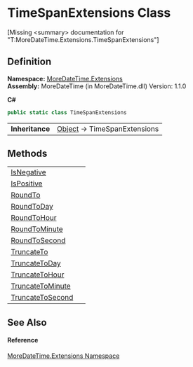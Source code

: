 # TimeSpanExtensions Class


\[Missing &lt;summary&gt; documentation for "T:MoreDateTime.Extensions.TimeSpanExtensions"\]



## Definition
**Namespace:** <a href="N_MoreDateTime_Extensions">MoreDateTime.Extensions</a>  
**Assembly:** MoreDateTime (in MoreDateTime.dll) Version: 1.1.0

**C#**
``` C#
public static class TimeSpanExtensions
```

<table><tr><td><strong>Inheritance</strong></td><td><a href="https://learn.microsoft.com/dotnet/api/system.object" target="_blank" rel="noopener noreferrer">Object</a>  →  TimeSpanExtensions</td></tr>
</table>



## Methods
<table>
<tr>
<td><a href="M_MoreDateTime_Extensions_TimeSpanExtensions_IsNegative">IsNegative</a></td>
<td> </td></tr>
<tr>
<td><a href="M_MoreDateTime_Extensions_TimeSpanExtensions_IsPositive">IsPositive</a></td>
<td> </td></tr>
<tr>
<td><a href="M_MoreDateTime_Extensions_TimeSpanExtensions_RoundTo">RoundTo</a></td>
<td> </td></tr>
<tr>
<td><a href="M_MoreDateTime_Extensions_TimeSpanExtensions_RoundToDay">RoundToDay</a></td>
<td> </td></tr>
<tr>
<td><a href="M_MoreDateTime_Extensions_TimeSpanExtensions_RoundToHour">RoundToHour</a></td>
<td> </td></tr>
<tr>
<td><a href="M_MoreDateTime_Extensions_TimeSpanExtensions_RoundToMinute">RoundToMinute</a></td>
<td> </td></tr>
<tr>
<td><a href="M_MoreDateTime_Extensions_TimeSpanExtensions_RoundToSecond">RoundToSecond</a></td>
<td> </td></tr>
<tr>
<td><a href="M_MoreDateTime_Extensions_TimeSpanExtensions_TruncateTo">TruncateTo</a></td>
<td> </td></tr>
<tr>
<td><a href="M_MoreDateTime_Extensions_TimeSpanExtensions_TruncateToDay">TruncateToDay</a></td>
<td> </td></tr>
<tr>
<td><a href="M_MoreDateTime_Extensions_TimeSpanExtensions_TruncateToHour">TruncateToHour</a></td>
<td> </td></tr>
<tr>
<td><a href="M_MoreDateTime_Extensions_TimeSpanExtensions_TruncateToMinute">TruncateToMinute</a></td>
<td> </td></tr>
<tr>
<td><a href="M_MoreDateTime_Extensions_TimeSpanExtensions_TruncateToSecond">TruncateToSecond</a></td>
<td> </td></tr>
</table>

## See Also


#### Reference
<a href="N_MoreDateTime_Extensions">MoreDateTime.Extensions Namespace</a>  
